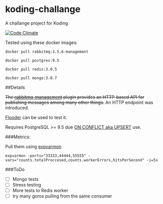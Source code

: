 # koding-challange
A challange project for Koding

[![Code Climate](https://codeclimate.com/github/ezeql/koding-challange/badges/gpa.svg)](https://codeclimate.com/github/ezeql/koding-challange)

Tested using these docker images:

``` docker pull rabbitmq:3.5.6-management ```

```docker pull postgres:9.5```

```docker pull redis:3.0.5```

```docker pull mongo:3.0.7```

##Details

~~The [rabbitmq-management](https://www.rabbitmq.com/management.html) plugin provides an HTTP-based API for publishing messages among many other things.~~
An HTTP endpoint was introduced. 

[Flooder](https://github.com/ezeql/koding-challange/blob/master/cmd/flooder/main.go) can be used to test it.


Requires PostgreSQL >= 9.5 due [ON CONFLICT aka UPSERT](www.postgresql.org/docs/9.5/static/sql-insert.html#SQL-ON-CONFLICT) use.

###Metrics:

Pull them using [expvarmon](https://github.com/divan/expvarmon)

```
expvarmon -ports="33333,44444,55555" -vars="counts.totalProccesed,counts.workerErrors,hitsPerSecond" -i=5s
```
###ToDo

- [ ] Mongo tests
- [ ] Stress testing
- [ ] More tests to Redis worker
- [ ] try many goros pulling from the same consumer
